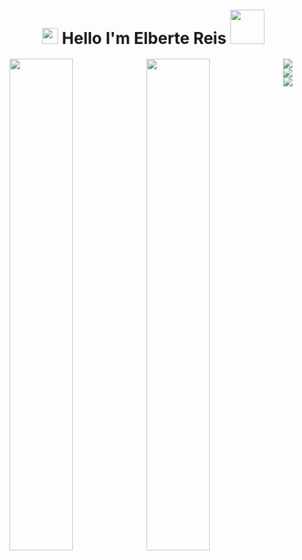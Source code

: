 <h1 align="center">
<img src="https://media.giphy.com/media/hvRJCLFzcasrR4ia7z/giphy.gif" width="28">
Hello I'm Elberte Reis  <img src="https://media.giphy.com/media/KAq5w47R9rmTuvWOWa/giphy.gif" width="60">
</h1>

<!--

Here are some ideas to get you started:

- 🔭 Atualmente estou cursando Analise e Desenvolvimento de Sistemas
- 🌱 Estou aprendendo Python e Banco Relacional
- 👯 Estou procurando colaborar no cargo de estagiario
- ⚡ Curiosidade: Experiencia em trabalho em equipe/HomeOffice, basico em ingles, Conhecimento intermediário em Pacote Office
-->

<img align= "left" width="47%" src= "https://github-readme-stats.vercel.app/api?username=reiselberte&show_icons=true&theme=gruvbox"/>

<img align= "left" width="47%" src= "https://github-readme-stats.vercel.app/api/top-langs/?username=reiselberte&layout=compact"/>

<img align="left" src="https://img.shields.io/badge/python-3670A0?style=for-the-badge&logo=python&logoColor=ffdd54" />

<a href= "https://www.python.org/downloads"> <img align="left" src="https://img.shields.io/badge/mysql-%2300f.svg?style=for-the-badge&logo=mysql&logoColor=white" /></a>

<img align="left" src="https://img.shields.io/badge/Windows-0078D6?style=for-the-badge&logo=windows&logoColor=white" /> 







